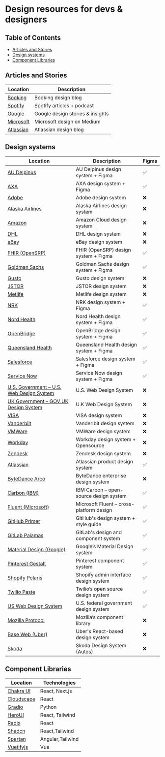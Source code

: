 # Design resources for devs & designers

## Table of Contents

- [Articles and Stories](#articles-and-stories)
- [Design systems](#design-systems)
- [Component Libraries](#component-libraries)

## Articles and Stories

| Location                                          | Description                      |
|---------------------------------------------------|----------------------------------|
| [Booking](https://booking.design/)               | Booking design blog              |
| [Spotify](https://spotify.design/stories)        | Spotify articles + podcast       |
| [Google](https://design.google/)                 | Google design stories & insights |
| [Microsoft](https://medium.com/microsoft-design) | Microsoft design on Medium       |
| [Atlassian](https://atlassian.design/blog)       | Atlassian design blog            |

## Design systems

| Location                                                                                         | Description                              | Figma |
|--------------------------------------------------------------------------------------------------|------------------------------------------|-------|
| [AU Delpinus](https://www.figma.com/design/jHkmg0qq7ImwudAFtX3JAB/AU-Delphinus-Design-System)    | AU Delpinus design system + Figma        | ✅     |
| [AXA](https://www.figma.com/design/jHkmg0qq7ImwudAFtX3JAB/AU-Delphinus-Design-System)            | AXA design system + Figma                | ✅     |
| [Adobe](https://spectrum.adobe.com/)                                                             | Adobe design system                      | ❌     |
| [Alaska Airlines](https://auro.alaskaair.com/)                                                   | Alaska Airlines design system            | ❌     |
| [Amazon](https://cloudscape.design/get-started/guides/get-started-design/)                       | Amazon Cloud design system               | ❌     |
| [DHL](https://www.dpdhl-brands.com/en/dhl)                                                       | DHL design system                        | ❌     |
| [eBay](https://playbook.ebay.com/)                                                               | eBay design system                       | ❌     |
| [FHIR (OpenSRP)](https://www.figma.com/community/file/1306910598673281843)                       | FHIR (OpenSRP) design system + Figma     | ✅     |
| [Goldman Sachs](https://www.figma.com/@gs)                                                       | Goldman Sachs design system  + Figma     | ✅     |
| [Gusto](https://workbench.gusto.com/)                                                            | Gusto design system                      | ❌     |
| [JSTOR](https://pharos.jstor.org/)                                                               | JSTOR design system                      | ❌     |
| [Metlife](https://design.metlife.com/resources/designer/)                                        | Metlife design system                    | ❌     |
| [NRK](https://static.nrk.no/origo/latest/apps/docs/index.html)                                   | NRK design system + Figma                | ✅     |
| [Nord Health](https://nordhealth.design/)                                                        | Nord Health design system + Figma        | ✅     |
| [OpenBridge](https://www.openbridge.no/guidelines/guideline)                                     | OpenBridge design system + Figma         | ✅     |
| [Queensland Health](https://www.figma.com/design/qKsxl3ogIlBp7dafgxXuCA/QGDS-UI-kit)             | Queensland Health design system  + Figma | ✅     |
| [Salesforce](https://www.lightningdesignsystem.com/2e1ef8501/p/85bd85-lightning-design-system-2) | Salesforce design system + Figma         | ✅     |
| [Service Now](https://www.figma.com/@servicenow)                                                 | Service Now design system + Figma        | ✅     |
| [U.S. Government – U.S. Web Design System](https://designsystem.digital.gov/)                    | U.S. Web Design System                   | ❌     |
| [UK Government – GOV.UK Design System](https://design-system.service.gov.uk/)                    | U.K  Web Design System                   | ❌     |
| [VISA](https://design.visa.com/)                                                                 | VISA design system                       | ❌     |
| [Vanderbilt](https://vanderbilt-design-system.netlify.app/)                                      | Vanderlbit design system                 | ❌     |
| [VMWare](https://clarity.design/)                                                                | VMWare design system                     | ❌     |
| [Workday](https://canvas.workday.com/)                                                           | Workday design system + Opensource       | ❌     |
| [Zendesk](https://garden.zendesk.com/)                                                           | Zendesk design system                    | ❌     |
| [Atlassian](https://atlassian.design/)                                                           | Atlassian product design system          | ✅     |
| [ByteDance Arco](https://arco.design/)                                                           | ByteDance enterprise design system       | ❌     |
| [Carbon (IBM)](https://carbondesignsystem.com/)                                                  | IBM Carbon – open-source design system   | ✅     |
| [Fluent (Microsoft)](https://fluent2.microsoft.design/)                                          | Microsoft Fluent – cross-platform design | ✅     |
| [GitHub Primer](https://primer.style/)                                                           | GitHub's design system + style guide     | ✅     |
| [GitLab Pajamas](https://design.gitlab.com/)                                                     | GitLab's design and component system     | ✅     |
| [Material Design (Google)](https://m3.material.io/)                                              | Google’s Material Design system          | ✅     |
| [Pinterest Gestalt](https://gestalt.pinterest.systems/)                                          | Pinterest component system               | ✅     |
| [Shopify Polaris](https://polaris.shopify.com/)                                                  | Shopify admin interface design system    | ✅     |
| [Twilio Paste](https://paste.twilio.design/)                                                     | Twilio’s open source design system       | ✅     |
| [US Web Design System](https://designsystem.digital.gov/)                                        | U.S. federal government design system    | ✅     |
| [Mozilla Protocol](https://protocol.mozilla.org/)                                                | Mozilla’s component library              | ❌     |
| [Base Web (Uber)](https://baseweb.design/)                                                       | Uber's React-based design system         | ❌     |
| [Skoda]([https://baseweb.design/](https://flow.skoda-brand.com/d/6aQMrmD6PhWL))                  | Skoda Design System (Autos)              | ❌     |

## Component Libraries

| Location                                                      | Technologies     |
|---------------------------------------------------------------|------------------|
| [Chakra UI](https://chakra-ui.com/)                           | React, Next.js   |
| [Cloudscape](https://github.com/cloudscape-design/components) | React            |
| [Gradio](https://www.gradio.app/)                             | Python           |
| [HeroUI](https://www.heroui.com/)                             | React, Tailwind  |
| [Radix](https://www.radix-ui.com/)                            | React            |
| [Shadcn](https://ui.shadcn.com/)                              | React,Tailwind   |
| [Spartan](https://spartan.ng/)                                | Angular,Tailwind |
| [Vuetifyjs](https://vuetifyjs.com/en/)                        | Vue              |
